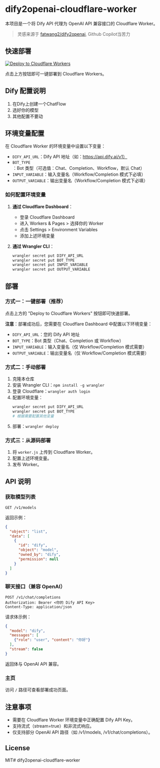 # dify2openai-cloudflare-worker

本项目是一个将 Dify API 代理为 OpenAI API 兼容接口的 Cloudflare Worker。

> 灵感来源于 [fatwang2/dify2openai](https://github.com/fatwang2/dify2openai), Github Copilot当苦力

## 快速部署

[![Deploy to Cloudflare Workers](https://deploy.workers.cloudflare.com/button)](https://deploy.workers.cloudflare.com/?url=https://github.com/eightHundreds/dify2openai-cloudflare-worker)

点击上方按钮即可一键部署到 Cloudflare Workers。

## Dify 配置说明

1. 在Dify上创建一个ChatFlow
2. 选好你的模型
3. 其他配置不要动


## 环境变量配置

在 Cloudflare Worker 的环境变量中设置以下变量：

- `DIFY_API_URL`：Dify API 地址（如：https://api.dify.ai/v1）
- `BOT_TYPE`：Bot 类型（可选值：Chat、Completion、Workflow，默认 Chat）
- `INPUT_VARIABLE`：输入变量名（Workflow/Completion 模式下必填）
- `OUTPUT_VARIABLE`：输出变量名（Workflow/Completion 模式下必填）

### 如何配置环境变量

1. **通过 Cloudflare Dashboard**：
   - 登录 Cloudflare Dashboard
   - 进入 Workers & Pages > 选择你的 Worker
   - 点击 Settings > Environment Variables
   - 添加上述环境变量

2. **通过 Wrangler CLI**：
   ```bash
   wrangler secret put DIFY_API_URL
   wrangler secret put BOT_TYPE
   wrangler secret put INPUT_VARIABLE
   wrangler secret put OUTPUT_VARIABLE
   ```

## 部署

### 方式一：一键部署（推荐）

点击上方的 "Deploy to Cloudflare Workers" 按钮即可快速部署。

**注意**：部署成功后，您需要在 Cloudflare Dashboard 中配置以下环境变量：
- `DIFY_API_URL`：您的 Dify API 地址
- `BOT_TYPE`：Bot 类型（Chat、Completion 或 Workflow）
- `INPUT_VARIABLE`：输入变量名（仅 Workflow/Completion 模式需要）
- `OUTPUT_VARIABLE`：输出变量名（仅 Workflow/Completion 模式需要）

### 方式二：手动部署

1. 克隆本仓库
2. 安装 Wrangler CLI：`npm install -g wrangler`
3. 登录 Cloudflare：`wrangler auth login`
4. 配置环境变量：
   ```bash
   wrangler secret put DIFY_API_URL
   wrangler secret put BOT_TYPE
   # 根据需要配置其他变量
   ```
5. 部署：`wrangler deploy`

### 方式三：从源码部署

1. 将 `worker.js` 上传到 Cloudflare Worker。
2. 配置上述环境变量。
3. 发布 Worker。

## API 说明

### 获取模型列表

```
GET /v1/models
```

返回示例：

```json
{
  "object": "list",
  "data": [
    {
      "id": "dify",
      "object": "model",
      "owned_by": "dify",
      "permission": null
    }
  ]
}
```

### 聊天接口（兼容 OpenAI）

```
POST /v1/chat/completions
Authorization: Bearer <你的 Dify API Key>
Content-Type: application/json
```

请求体示例：

```json
{
  "model": "dify",
  "messages": [
    {"role": "user", "content": "你好"}
  ],
  "stream": false
}
```

返回体与 OpenAI API 兼容。

### 主页

访问 `/` 路径可查看部署成功页面。

## 注意事项

- 需要在 Cloudflare Worker 环境变量中正确配置 Dify API Key。
- 支持流式（stream=true）和非流式响应。
- 仅支持部分 OpenAI API 路径（如 /v1/models, /v1/chat/completions）。

## License

MIT# dify2openai-cloudflare-worker